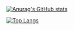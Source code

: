 [![Anurag's GitHub stats](https://github-readme-stats.vercel.app/api?username=dev-aly3n&show_icons=true&theme=nightowl)](https://github.com/anuraghazra/github-readme-stats)


[![Top Langs](https://github-readme-stats.vercel.app/api/top-langs/?username=dev-aly3n&show_icons=true&theme=nightowl)](https://github.com/anuraghazra/github-readme-stats)
